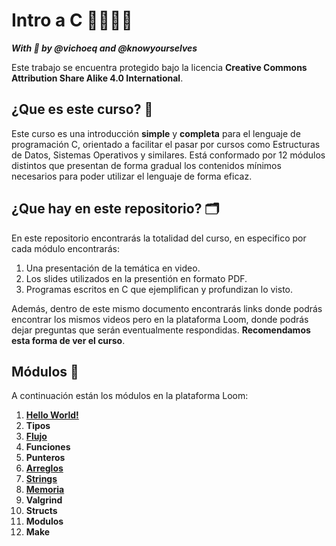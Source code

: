 # Intro a C 👩‍💻👨‍💻

*__With 💜 by @vichoeq and @knowyourselves__*

Este trabajo se encuentra protegido bajo la licencia **Creative Commons Attribution Share Alike 4.0 International**. 

## ¿Que es este curso? 🤔

Este curso es una introducción **simple** y **completa** para el lenguaje de programación C, orientado a facilitar el pasar por cursos como Estructuras de Datos, Sistemas Operativos y similares. Está conformado por 12 módulos distintos que presentan de forma gradual los contenidos mínimos necesarios para poder utilizar el lenguaje de forma eficaz.

## ¿Que hay en este repositorio? 🗂

En este repositorio encontrarás la totalidad del curso, en especifico por cada módulo encontrarás:
1. Una presentación de la temática en video.
2. Los slides utilizados en la presentión en formato PDF.
3. Programas escritos en C que ejemplifican y profundizan lo visto.

Además, dentro de este mismo documento encontrarás links donde podrás encontrar los mismos videos pero en la plataforma Loom, donde podrás dejar preguntas que serán eventualmente respondidas. **Recomendamos esta forma de ver el curso**.


## Módulos 🧾

A continuación están los módulos en la plataforma Loom:

1. [**Hello World!**](https://www.loom.com/share/4ca946390da647fdb8ba7fb89e6a5ca1)
2. **Tipos**
3. [**Flujo**](https://www.loom.com/share/103192e770524abc8b6b83446949f167)
4. **Funciones**
5. **Punteros**
6. [**Arreglos**](https://www.loom.com/share/08134a0ba3164f9cabbdd3f8f3e837b6)
7. [**Strings**](https://www.loom.com/share/9ae5919ef6d4442db4aa917cf07ae7b3)
8. [**Memoria**](https://www.loom.com/share/936b6177d19847a6af0b1e18899a6c0a)
9. **Valgrind**
10. **Structs**
11. **Modulos**
12. **Make**

